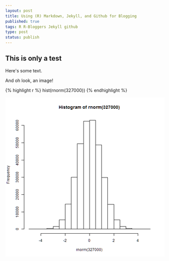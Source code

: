 ```yaml
--- 
layout: post
title: Using (R) Markdown, Jekyll, and Github for Blogging
published: true
tags: R R-Bloggers Jekyll github
type: post
status: publish
---
```

 
## This is only a test
 
Here's some text.
 
And oh look, an image!
 

{% highlight r %}
hist(rnorm(327000))
{% endhighlight %}

![plot of chunk hist](/figures/hist-1.png)
 

